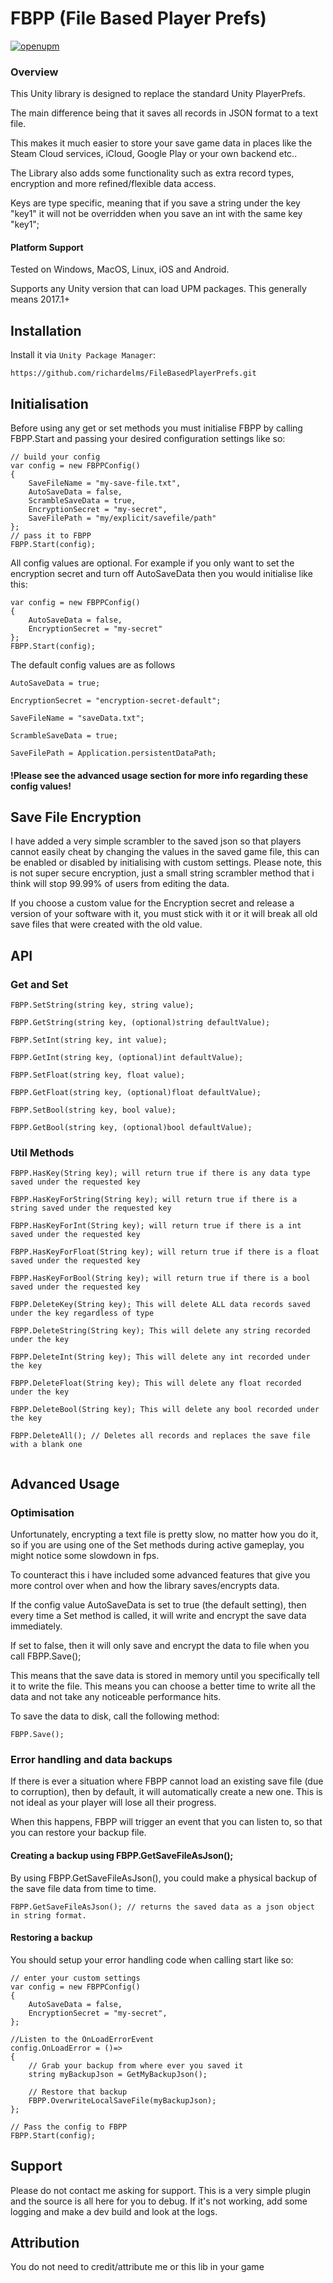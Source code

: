 # FBPP (File Based Player Prefs)

[![openupm](https://img.shields.io/npm/v/com.richtools.filebasedplayerprefs?label=openupm&registry_uri=https://package.openupm.com)](https://openupm.com/packages/com.richtools.filebasedplayerprefs/)

### Overview

This Unity library is designed to replace the standard Unity PlayerPrefs. 

The main difference being that it saves all records in JSON format to a text file.

This makes it much easier to store your save game data in places like the Steam Cloud services, iCloud, Google Play or your own backend etc..

The Library also adds some functionality such as extra record types, encryption and more refined/flexible data access.

Keys are type specific, meaning that if you save a string under the key "key1" it will not be overridden when you save an int with the same key "key1";

#### Platform Support

Tested on Windows, MacOS, Linux, iOS and Android.

Supports any Unity version that can load UPM packages. This generally means 2017.1+

## Installation

Install it via `Unity Package Manager`:
```
https://github.com/richardelms/FileBasedPlayerPrefs.git
```
## Initialisation

Before using any get or set methods you must initialise FBPP by calling FBPP.Start and passing your desired configuration settings like so:

```
// build your config
var config = new FBPPConfig()
{
    SaveFileName = "my-save-file.txt",
    AutoSaveData = false,
    ScrambleSaveData = true,
    EncryptionSecret = "my-secret",
    SaveFilePath = "my/explicit/savefile/path"
};
// pass it to FBPP
FBPP.Start(config);
```

All config values are optional. For example if you only want to set the encryption secret and turn off AutoSaveData then you would initialise like this:

```
var config = new FBPPConfig()
{
    AutoSaveData = false,
    EncryptionSecret = "my-secret"
};
FBPP.Start(config);
```
The default config values are as follows

```
AutoSaveData = true;

EncryptionSecret = "encryption-secret-default";

SaveFileName = "saveData.txt";

ScrambleSaveData = true;

SaveFilePath = Application.persistentDataPath;

```

#### !Please see the advanced usage section for more info regarding these config values! 

## Save File Encryption

I have added a very simple scrambler to the saved json so that players cannot easily cheat by changing the values in the saved game file, this can be enabled or disabled by initialising with custom settings. Please note, this is not super secure encryption, just a small string scrambler method that i think will stop 99.99% of users from editing the data.

If you choose a custom value for the Encryption secret and release a version of your software with it, you must stick with it or it will break all old save files that were created with the old value.

## API

### Get and Set
```
FBPP.SetString(string key, string value);

FBPP.GetString(string key, (optional)string defaultValue);
    
FBPP.SetInt(string key, int value);

FBPP.GetInt(string key, (optional)int defaultValue); 
    
FBPP.SetFloat(string key, float value);

FBPP.GetFloat(string key, (optional)float defaultValue); 
    
FBPP.SetBool(string key, bool value);

FBPP.GetBool(string key, (optional)bool defaultValue);
```
### Util Methods
```
FBPP.HasKey(String key); will return true if there is any data type saved under the requested key
    
FBPP.HasKeyForString(String key); will return true if there is a string saved under the requested key
    
FBPP.HasKeyForInt(String key); will return true if there is a int saved under the requested key
    
FBPP.HasKeyForFloat(String key); will return true if there is a float saved under the requested key
    
FBPP.HasKeyForBool(String key); will return true if there is a bool saved under the requested key
    
FBPP.DeleteKey(String key); This will delete ALL data records saved under the key regardless of type
    
FBPP.DeleteString(String key); This will delete any string recorded under the key
    
FBPP.DeleteInt(String key); This will delete any int recorded under the key
    
FBPP.DeleteFloat(String key); This will delete any float recorded under the key
    
FBPP.DeleteBool(String key); This will delete any bool recorded under the key

FBPP.DeleteAll(); // Deletes all records and replaces the save file with a blank one
    
```

## Advanced Usage 

### Optimisation 

Unfortunately, encrypting a text file is pretty slow, no matter how you do it, so if you are using one of the Set methods during active gameplay, you might notice some slowdown in fps.

To counteract this i have included some advanced features that give you more control over when and how the library saves/encrypts data.

If the config value AutoSaveData is set to true (the default setting), then every time a Set method is called, it will write and encrypt the save data immediately.

If set to false, then it will only save and encrypt the data to file when you call FBPP.Save();

This means that the save data is stored in memory until you specifically tell it to write the file. This means you can choose a better time to write all the data and not take any noticeable performance hits.

To save the data to disk, call the following method:

```
FBPP.Save();
```

### Error handling and data backups

If there is ever a situation where FBPP cannot load an existing save file (due to corruption), then by default, it will automatically create a new one. This is not ideal as your player will lose all their progress.

When this happens, FBPP will trigger an event that you can listen to, so that you can restore your backup file.

#### Creating a backup using FBPP.GetSaveFileAsJson();

By using FBPP.GetSaveFileAsJson(), you could make a physical backup of the save file data from time to time.

```
FBPP.GetSaveFileAsJson(); // returns the saved data as a json object in string format.
```

#### Restoring a backup

You should setup your error handling code when calling start like so:

```
// enter your custom settings
var config = new FBPPConfig()
{
    AutoSaveData = false,
    EncryptionSecret = "my-secret",
};

//Listen to the OnLoadErrorEvent
config.OnLoadError = ()=>
{
    // Grab your backup from where ever you saved it
    string myBackupJson = GetMyBackupJson();

    // Restore that backup
    FBPP.OverwriteLocalSaveFile(myBackupJson);
};

// Pass the config to FBPP
FBPP.Start(config);
```
## Support

Please do not contact me asking for support. 
This is a very simple plugin and the source is all here for you to debug.
If it's not working, add some logging and make a dev build and look at the logs.

## Attribution

You do not need to credit/attribute me or this lib in your game

